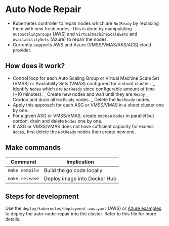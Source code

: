 # Auto Node Repair

- Kubernetes controller to repair nodes which are `NotReady` by replacing them with new fresh nodes. This is done by manipulating `AutoScalingGroups` (AWS) and `VirtualMachineScaleSets` and `AvailabilitySets` (Azure) to repair the nodes.
- Currently supports AWS and Azure (VMSS/VMAS/AKS/ACS) cloud provider.

## How does it work?

- Control loop for each Auto Scaling Group or Virtual Machine Scale Set (VMSS) or Availability Sets (VMAS) configured for a shoot cluster :
  _ Identify `Nodes` which are `NotReady` since configurable amount of time (~10 minutes).
  _ Create new nodes and wait until they are `Ready`
  _ Cordon and drain all `NotReady` nodes.
  _ Delete the `NotReady` nodes.
- Apply this approach for each ASG or VMSS/VMAS in a shoot cluster one by one.
- For a given ASG or VMSS/VMAS, create excess `Nodes` in parallel but cordon, drain and delete `Nodes` one by one.
- If ASG or VMSS/VMAS does not have sufficient capacity for excess `Nodes`, first delete the `NotReady` nodes then create new one.

## Make commands

| Command        | Implication                  |
| -------------- | ---------------------------- |
| `make compile` | Build the go code locally    |
| `make release` | Deploy image into Docker Hub |

## Steps for development

Use the `deploy/kubernetes/deployment-aws.yaml` (AWS) or [Azure examples](deploy/kubernetes/azure) to deploy the auto-node-repair into the cluster. Refer to this file for more details.
